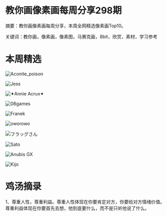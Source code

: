 # 教你画像素画每周分享298期


  摘要：教你画像素画每周分享，本周全网精选像素画Top10。

  关键词：教你画，像素画，像素图，马赛克画，8bit，欣赏，素材，学习参考

# 本周精选

![Aconite_poison](https://pbs.twimg.com/media/GCMuJtrXMAAQi9t?format=png&name=small)

![Jess ](https://pbs.twimg.com/media/GS8UgVwWUAAzXwE?format=png&name=small)

![✦Annie Acrux✦](https://pbs.twimg.com/media/GSxmXTdbcAAdU4m?format=png&name=small)

![08games](https://pbs.twimg.com/media/GSxvDAIXcAAp_L3?format=png&name=small)

![Franek](https://pbs.twimg.com/media/GSxOM8dbMAAs4sz?format=png&name=360x360)

![oworowo](https://pbs.twimg.com/media/GS1NsxOW8AEpOkE?format=png&name=small)

![フラッグさん](https://pbs.twimg.com/media/GSxsptFbAAAr4--?format=png&name=small)

![Sato](https://pbs.twimg.com/media/GS1oJJrXcAAbSGL?format=png&name=small)

![Anubis GX ](https://pbs.twimg.com/media/GS3ZU9gXcAA9HP2?format=png&name=small)

![Kijo](https://pbs.twimg.com/media/GS3QgwAXsAQvlY7?format=png&name=small)





# 鸡汤摘录

1、尊重人性，尊重利益。尊重人性体现在你要肯定对方，你要给对方情绪价值。尊重利益体现在你要首先去想，他到底要什么，而不是只听他说了什么。